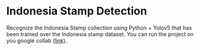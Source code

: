 # Indonesia Stamp Detection
Recognize the Indonesia Stamp collection using Python + Yolov5 that has been trained over the Indonesia stamp dataset. You can run the project on you google collab [(link)](https://colab.research.google.com/drive/1YARMlkGo-BSV0qPWTBFuGV230eICHSjt?usp=sharing).


